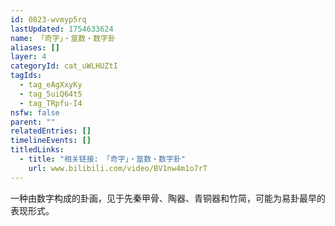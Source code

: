 ```yaml
---
id: 0823-wvmyp5rq
lastUpdated: 1754633624
name: 「奇字」・筮数・数字卦
aliases: []
layer: 4
categoryId: cat_uWLHUZtI
tagIds:
  - tag_eAgXxyKy
  - tag_5uiQ64t5
  - tag_TRpfu-I4
nsfw: false
parent: ""
relatedEntries: []
timelineEvents: []
titledLinks:
  - title: "相关链接: 「奇字」・筮数・数字卦"
    url: www.bilibili.com/video/BV1nw4m1o7rT
---
```


一种由数字构成的卦画，见于先秦甲骨、陶器、青铜器和竹简，可能为易卦最早的表现形式。
